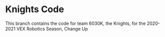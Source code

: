 # Knights Code

This branch contains the code for team 6030K, the Knights, for the 2020-2021 VEX Robotics Season, Change Up